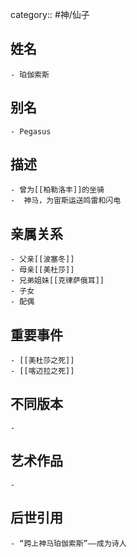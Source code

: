category:: #神/仙子
## 姓名
	- 珀伽索斯
## 别名
	- Pegasus
## 描述
	- 曾为[[柏勒洛丰]]的坐骑
	-  神马，为宙斯运送鸣雷和闪电
## 亲属关系
	- 父亲[[波塞冬]]
	- 母亲[[美杜莎]]
	- 兄弟姐妹[[克律萨俄耳]]
	- 子女
	- 配偶
## 重要事件
	- [[美杜莎之死]]
	- [[喀迈拉之死]]
## 不同版本
	-
## 艺术作品
	-
## 后世引用
	- “跨上神马珀伽索斯”——成为诗人
